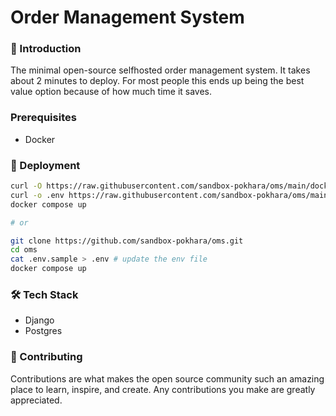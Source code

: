 # Order Management System

### 👋 Introduction
The minimal open-source selfhosted order management system. It takes about 2 minutes to deploy. For most people this ends up being the best value option because of how much time it saves.

### Prerequisites
- Docker 

### 🚀 Deployment

```bash
curl -O https://raw.githubusercontent.com/sandbox-pokhara/oms/main/docker-compose.yml
curl -o .env https://raw.githubusercontent.com/sandbox-pokhara/oms/main/.env.sample # update the env file
docker compose up

# or 

git clone https://github.com/sandbox-pokhara/oms.git
cd oms
cat .env.sample > .env # update the env file
docker compose up
```

### 🛠 Tech Stack
- Django 
- Postgres


### 🙌 Contributing
Contributions are what makes the open source community such an amazing place to learn, inspire, and create. Any contributions you make are greatly appreciated.
